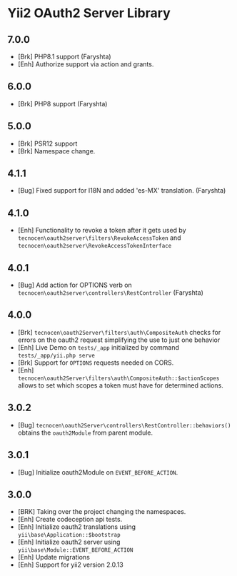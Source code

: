 Yii2 OAuth2 Server Library
==========================

7.0.0
-----

- [Brk] PHP8.1 support (Faryshta)
- [Enh] Authorize support via action and grants.

6.0.0
-----

- [Brk] PHP8 support (Faryshta)

5.0.0
-----

- [Brk] PSR12 support
- [Brk] Namespace change.

4.1.1
-----

- [Bug] Fixed support for I18N and added 'es-MX' translation.
  (Faryshta)

4.1.0
-----

- [Enh] Functionality to revoke a token after it gets used by
  `tecnocen\oauth2server\filters\RevokeAccessToken` and
  `tecnocen\oauth2server\RevokeAccessTokenInterface`

4.0.1
-----

- [Bug] Add action for OPTIONS verb on
  `tecnocen\oauth2server\controllers\RestController` (Faryshta)


4.0.0
-----

- [Brk] `tecnocen\oauth2Server\filters\auth\CompositeAuth` checks for errors on
  the oauth2 request simplifying the use to just one behavior
- [Enh] Live Demo on `tests/_app` initialized by command
  `tests/_app/yii.php serve`
- [Brk] Support for `OPTIONS` requests needed on CORS.
- [Enh] `tecnocen\oauth2Server\filters\auth\CompositeAuth::$actionScopes`
  allows to set which scopes a token must have for determined actions.


3.0.2
-----

- [Bug] `tecnocen\oauth2Server\controllers\RestController::behaviors()`
  obtains the `oauth2Module` from parent module.


3.0.1
-----

- [Bug] Initialize oauth2Module on `EVENT_BEFORE_ACTION`.

3.0.0
-----

- [BRK] Taking over the project changing the namespaces.
- [Enh] Create codeception api tests.
- [Enh] Initialize oauth2 translations using `yii\base\Application::$bootstrap`
- [Enh] Initialize oauth2 server using `yii\base\Module::EVENT_BEFORE_ACTION`
- [Enh] Update migrations
- [Enh] Support for yii2 version 2.0.13
